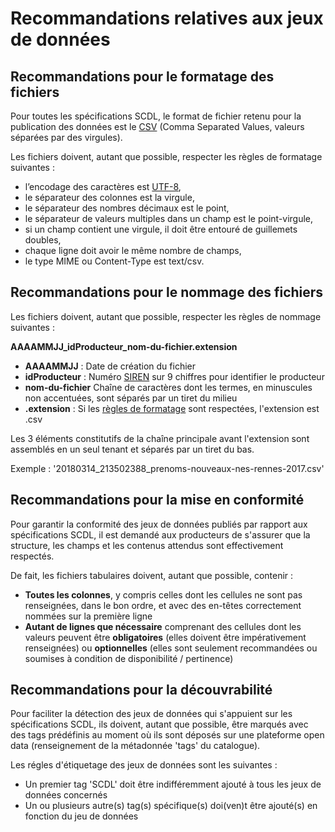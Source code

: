 # Recommandations relatives aux jeux de données

## Recommandations pour le formatage des fichiers

Pour toutes les spécifications SCDL, le format de fichier retenu pour la publication des données est le [CSV](https://fr.wikipedia.org/wiki/Comma-separated_values) \(Comma Separated Values, valeurs séparées par des virgules\).

Les fichiers doivent, autant que possible, respecter les règles de formatage suivantes :

* l’encodage des caractères est [UTF-8](https://fr.wikipedia.org/wiki/UTF-8),
* le séparateur des colonnes est la virgule,
* le séparateur des nombres décimaux est le point,
* le séparateur de valeurs multiples dans un champ est le point-virgule,
* si un champ contient une virgule, il doit être entouré de guillemets doubles,
* chaque ligne doit avoir le même nombre de champs,
* le type MIME ou Content-Type est text/csv.

## Recommandations pour le nommage des fichiers

Les fichiers doivent, autant que possible, respecter les règles de nommage suivantes :

**AAAAMMJJ\_idProducteur**_**\_**_**nom-du-fichier.extension**

* **AAAAMMJJ** : Date de création du fichier
* **idProducteur** : Numéro [SIREN](https://fr.wikipedia.org/wiki/Syst%C3%A8me_d%27identification_du_r%C3%A9pertoire_des_entreprises) sur 9 chiffres pour identifier le producteur
* **nom-du-fichier** Chaîne de caractères dont les termes, en minuscules non accentuées, sont séparés par un tiret du milieu
* **.extension** : Si les [règles de formatage](./#recommandations-pour-le-formatage-des-fichiers) sont respectées, l'extension est .csv

Les 3 éléments constitutifs de la chaîne principale avant l'extension sont assemblés en un seul tenant et séparés par un tiret du bas.

Exemple : '20180314\_213502388\_prenoms-nouveaux-nes-rennes-2017.csv'

## Recommandations pour la mise en conformité

Pour garantir la conformité des jeux de données publiés par rapport aux spécifications SCDL, il est demandé aux producteurs de s'assurer que la structure, les champs et les contenus attendus sont effectivement respectés.

De fait, les fichiers tabulaires doivent, autant que possible, contenir :

* **Toutes les colonnes**, y compris celles dont les cellules ne sont pas renseignées, dans le bon ordre, et avec des en-têtes correctement nommées sur la première ligne
* **Autant de lignes que nécessaire** comprenant des cellules dont les valeurs peuvent être **obligatoires** \(elles doivent être impérativement renseignées\) ou **optionnelles** \(elles sont seulement recommandées ou soumises à condition de disponibilité / pertinence\)

## Recommandations pour la découvrabilité

Pour faciliter la détection des jeux de données qui s'appuient sur les spécifications SCDL, ils doivent, autant que possible, être marqués avec des tags prédéfinis au moment où ils sont déposés sur une plateforme open data \(renseignement de la métadonnée 'tags' du catalogue\).

Les régles d'étiquetage des jeux de données sont les suivantes :

* Un premier tag 'SCDL' doit être indifféremment ajouté à tous les jeux de données concernés
* Un ou plusieurs autre\(s\) tag\(s\) spécifique\(s\) doi\(ven\)t être ajouté\(s\) en fonction du jeu de données

